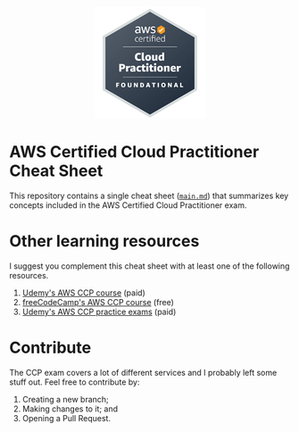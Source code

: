 <div align="center">
    <img src="https://github.com/ArturoSbr/aws-ccp-cheat-sheet/blob/main/figures/ccp.png" alt="CCP Logo" width="200">
</div>

# AWS Certified Cloud Practitioner Cheat Sheet
This repository contains a single cheat sheet ([`main.md`](https://github.com/ArturoSbr/aws-ccp-cheat-sheet/blob/main/main.md)) that summarizes key concepts included in the AWS Certified Cloud Practitioner exam.

# Other learning resources
I suggest you complement this cheat sheet with at least one of the following resources.
1. [Udemy's AWS CCP course](https://www.udemy.com/course/aws-certified-cloud-practitioner-new/) (paid)
2. [freeCodeCamp's AWS CCP course](https://www.youtube.com/watch?v=SOTamWNgDKc) (free)
3. [Udemy's AWS CCP practice exams](https://www.udemy.com/course/practice-exams-aws-certified-cloud-practitioner/) (paid)

# Contribute
The CCP exam covers a lot of different services and I probably left some stuff out. Feel free to contribute by:
1. Creating a new branch;
2. Making changes to it; and
3. Opening a Pull Request.
